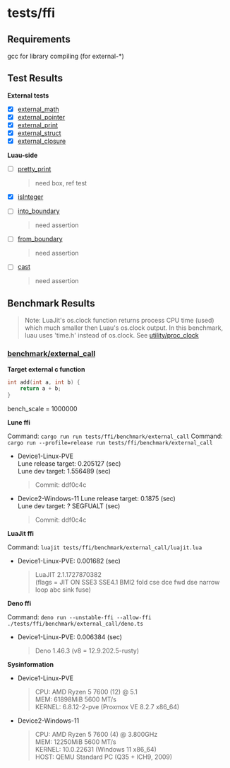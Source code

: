 # tests/ffi

## Requirements

gcc for library compiling (for external-\*)

## Test Results

**External tests**

- [x] [external_math](./external_math/init.luau)
- [x] [external_pointer](./external_pointer/init.luau)
- [x] [external_print](./external_print/init.luau)
- [x] [external_struct](./external_struct/init.luau)
- [x] [external_closure](./external_closure/init.luau)

**Luau-side**

- [ ] [pretty_print](./pretty_print)

  > need box, ref test

- [x] [isInteger](./isInteger)
- [ ] [into_boundary](./into_boundary)

  > need assertion

- [ ] [from_boundary](./from_boundary)

  > need assertion

- [ ] [cast](./cast)

  > need assertion

## Benchmark Results

> Note: LuaJit's os.clock function returns process CPU time (used) which much smaller then Luau's os.clock output. In this benchmark, luau uses 'time.h' instead of os.clock. See [utility/proc_clock](./utility/proc_clock/init.luau)

### [benchmark/external_call](./benchmark/external_call/init.luau)

**Target external c function**

```c
int add(int a, int b) {
    return a + b;
}
```

bench_scale = 1000000

**Lune ffi**

Command: `cargo run run tests/ffi/benchmark/external_call`
Command: `cargo run --profile=release run tests/ffi/benchmark/external_call`

- Device1-Linux-PVE  
  Lune release target: 0.205127 (sec)  
  Lune dev target: 1.556489 (sec)

  > Commit: ddf0c4c

- Device2-Windows-11
  Lune release target: 0.1875 (sec)  
  Lune dev target: ? SEGFUALT (sec)

  > Commit: ddf0c4c

**LuaJit ffi**

Command: `luajit tests/ffi/benchmark/external_call/luajit.lua`

- Device1-Linux-PVE: 0.001682 (sec)
  > LuaJIT 2.1.1727870382  
  > (flags = JIT ON SSE3 SSE4.1 BMI2 fold cse dce fwd dse narrow loop abc sink fuse)

**Deno ffi**

Command: `deno run --unstable-ffi --allow-ffi ./tests/ffi/benchmark/external_call/deno.ts`

- Device1-Linux-PVE: 0.006384 (sec)
  > Deno 1.46.3 (v8 = 12.9.202.5-rusty)

**Sysinformation**

- Device1-Linux-PVE

  > CPU: AMD Ryzen 5 7600 (12) @ 5.1  
  > MEM: 61898MiB 5600 MT/s  
  > KERNEL: 6.8.12-2-pve (Proxmox VE 8.2.7 x86_64)

- Device2-Windows-11

  > CPU: AMD Ryzen 5 7600 (4) @ 3.800GHz  
  > MEM: 12250MiB 5600 MT/s  
  > KERNEL: 10.0.22631 (Windows 11 x86_64)  
  > HOST: QEMU Standard PC (Q35 + ICH9, 2009)
